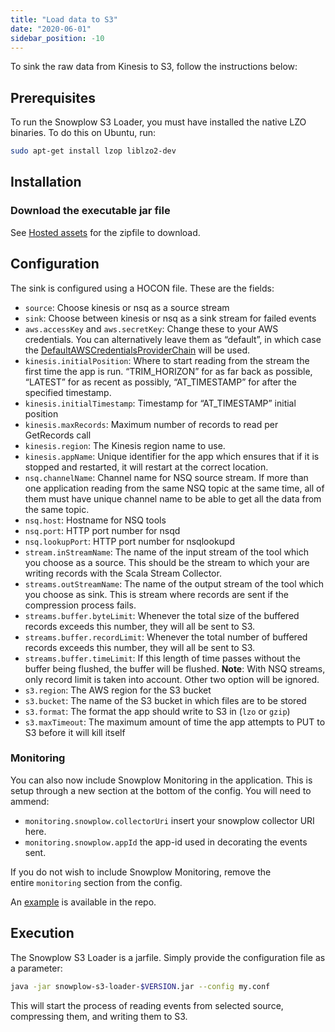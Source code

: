 ```yaml
---
title: "Load data to S3"
date: "2020-06-01"
sidebar_position: -10
---
```


To sink the raw data from Kinesis to S3, follow the instructions below:

## Prerequisites

To run the Snowplow S3 Loader, you must have installed the native LZO binaries. To do this on Ubuntu, run:

```bash
sudo apt-get install lzop liblzo2-dev
```

## Installation

### Download the executable jar file

See [Hosted assets](https://github.com/snowplow/snowplow/wiki/Hosted-assets) for the zipfile to download.

## Configuration

The sink is configured using a HOCON file. These are the fields:

- `source`: Choose kinesis or nsq as a source stream
- `sink`: Choose between kinesis or nsq as a sink stream for failed events
- `aws.accessKey` and `aws.secretKey`: Change these to your AWS credentials. You can alternatively leave them as “default”, in which case the [DefaultAWSCredentialsProviderChain](http://docs.aws.amazon.com/AWSJavaSDK/latest/javadoc/com/amazonaws/auth/DefaultAWSCredentialsProviderChain.html) will be used.
- `kinesis.initialPosition`: Where to start reading from the stream the first time the app is run. “TRIM\_HORIZON” for as far back as possible, “LATEST” for as recent as possibly, “AT\_TIMESTAMP” for after the specified timestamp.
- `kinesis.initialTimestamp`: Timestamp for “AT\_TIMESTAMP” initial position
- `kinesis.maxRecords`: Maximum number of records to read per GetRecords call
- `kinesis.region`: The Kinesis region name to use.
- `kinesis.appName`: Unique identifier for the app which ensures that if it is stopped and restarted, it will restart at the correct location.
- `nsq.channelName`: Channel name for NSQ source stream. If more than one application reading from the same NSQ topic at the same time, all of them must have unique channel name to be able to get all the data from the same topic.
- `nsq.host`: Hostname for NSQ tools
- `nsq.port`: HTTP port number for nsqd
- `nsq.lookupPort`: HTTP port number for nsqlookupd
- `stream.inStreamName`: The name of the input stream of the tool which you choose as a source. This should be the stream to which your are writing records with the Scala Stream Collector.
- `streams.outStreamName`: The name of the output stream of the tool which you choose as sink. This is stream where records are sent if the compression process fails.
- `streams.buffer.byteLimit`: Whenever the total size of the buffered records exceeds this number, they will all be sent to S3.
- `streams.buffer.recordLimit`: Whenever the total number of buffered records exceeds this number, they will all be sent to S3.
- `streams.buffer.timeLimit`: If this length of time passes without the buffer being flushed, the buffer will be flushed. **Note**: With NSQ streams, only record limit is taken into account. Other two option will be ignored.
- `s3.region`: The AWS region for the S3 bucket
- `s3.bucket`: The name of the S3 bucket in which files are to be stored
- `s3.format`: The format the app should write to S3 in (`lzo` or `gzip`)
- `s3.maxTimeout`: The maximum amount of time the app attempts to PUT to S3 before it will kill itself

### Monitoring

You can also now include Snowplow Monitoring in the application. This is setup through a new section at the bottom of the config. You will need to ammend:

- `monitoring.snowplow.collectorUri` insert your snowplow collector URI here.
- `monitoring.snowplow.appId` the app-id used in decorating the events sent.

If you do not wish to include Snowplow Monitoring, remove the entire `monitoring` section from the config.

An [example](https://github.com/snowplow/snowplow-s3-loader/blob/master/examples/config.hocon.sample) is available in the repo.

## Execution

The Snowplow S3 Loader is a jarfile. Simply provide the configuration file as a parameter:

```bash
java -jar snowplow-s3-loader-$VERSION.jar --config my.conf
```

This will start the process of reading events from selected source, compressing them, and writing them to S3.
